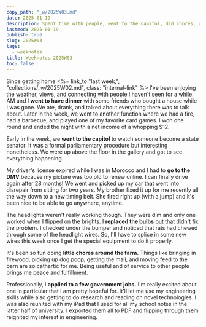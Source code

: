 ```yaml
---
copy_path: "_w/2025W03.md"
date: 2025-01-19
description: Spent time with people, went to the capitol, did chores, and got my car back. Weeknotes for the 3rd week of the year 2025.
lastmod: 2025-01-19
publish: true
slug: 2025W03
tags:
  - weeknotes
title: Weeknotes 2025W03
toc: false
---
```


Since getting home <%= link_to "last week,", "collections/_w/2025W02.md", class: "internal-link" %> I've been enjoying the weather, views, and connecting with people I haven't seen for a while. AM and I **went to have dinner** with some friends who bought a house while I was gone. We ate, drank, and talked about everything there was to talk about. Later in the week, we went to another function where we had a fire, had a barbecue, and played one of my favorite card games. I won one round and ended the night with a net income of a whopping $12.

Early in the week, we **went to the capitol** to watch someone become a state senator. It was a formal parliamentary procedure but interesting nonetheless. We were up above the floor in the gallery and got to see everything happening.

My driver's license expired while I was in Morocco and I had to **go to the DMV** because my picture was too old to renew online. I can finally drive again after 28 months! We went and picked up my car that went into disrepair from sitting for two years. My brother fixed it up for me recently all the way down to a new timing belt. She fired right up (with a jump) and it's been nice to be able to go anywhere, anytime.

The headlights weren't really working though. They were dim and only one worked when I flipped on the brights. I **replaced the bulbs** but that didn't fix the problem. I checked under the bumper and noticed that rats had chewed through some of the headlight wires. So, I'll have to splice in some new wires this week once I get the special equipment to do it properly.

It's been so fun doing **little chores around the farm.** Things like bringing in firewood, picking up dog poop, getting the mail, and moving feed to the barn are so cathartic for me. Being useful and of service to other people brings me peace and fulfillment.

Professionally, I **applied to a few government jobs.** I'm really excited about one in particular that I am pretty hopeful for. It'll let me use my engineering skills while also getting to do research and reading on novel technologies. I was also reunited with my iPad that I used for all my school notes in the latter half of university. I exported them all to PDF and flipping through them reignited my interest in engineering.
